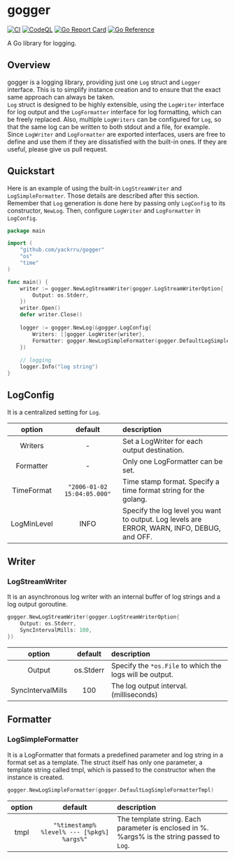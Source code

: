 # gogger

[![CI](https://github.com/yackrru/gogger/actions/workflows/ci.yml/badge.svg)](https://github.com/yackrru/gogger/actions/workflows/ci.yml)
[![CodeQL](https://github.com/yackrru/gogger/actions/workflows/codeql-analysis.yml/badge.svg)](https://github.com/yackrru/gogger/actions/workflows/codeql-analysis.yml)
[![Go Report Card](https://goreportcard.com/badge/github.com/yackrru/gogger)](https://goreportcard.com/report/github.com/yackrru/gogger)
[![Go Reference](https://pkg.go.dev/badge/github.com/yackrru/gogger.svg)](https://pkg.go.dev/github.com/yackrru/gogger)

A Go library for logging.

## Overview
gogger is a logging library, providing just one `Log` struct and `Logger` interface.
This is to simplify instance creation and to ensure that the exact same approach can always be taken.  
`Log` struct is designed to be highly extensible, using the `LogWriter` interface for log output
and the `LogFormatter` interface for log formatting, which can be freely replaced.
Also, multiple `LogWriters` can be configured for `Log`,
so that the same log can be written to both stdout and a file, for example.  
Since `LogWriter` and `LogFormatter` are exported interfaces,
users are free to define and use them if they are dissatisfied with the built-in ones.
If they are useful, please give us pull request.

## Quickstart
Here is an example of using the built-in `LogStreamWriter` and `LogSimpleFormatter`.
Those details are described after this section.  
Remember that `Log` generation is done here by passing only `LogConfig` to its constructor, `NewLog`.
Then, configure `LogWriter` and `LogFormatter` in `LogConfig`.

```go
package main

import (
	"github.com/yackrru/gogger"
	"os"
	"time"
)

func main() {
	writer := gogger.NewLogStreamWriter(gogger.LogStreamWriterOption{
		Output: os.Stderr,
	})
	writer.Open()
	defer writer.Close()
	
	logger := gogger.NewLog(&gogger.LogConfig{
		Writers: []gogger.LogWriter{writer},
		Formatter: gogger.NewLogSimpleFormatter(gogger.DefaultLogSimpleFormatterTmpl),
	})
	
	// logging
	logger.Info("log string")
}
```

## LogConfig
It is a centralized setting for `Log`.

|   option    |          default          | description                                                     |
|:-----------:|:-------------------------:|:----------------------------------------------------------------|
|   Writers   |             -             | Set a LogWriter for each output destination.                    |
|  Formatter  |             -             | Only one LogFormatter can be set.                               |
| TimeFormat  | `"2006-01-02 15:04:05.000"` | Time stamp format. Specify a time format string for the golang. |
| LogMinLevel |           INFO            | Specify the log level you want to output. Log levels are ERROR, WARN, INFO, DEBUG, and OFF. |

## Writer

### LogStreamWriter
It is an asynchronous log writer with an internal buffer of log strings and a log output goroutine.

```go
gogger.NewLogStreamWriter(gogger.LogStreamWriterOption{
	Output: os.Stderr,
	SyncIntervalMills: 100,
})
```

| option |  default  | description                                               |
|:------:|:---------:|:----------------------------------------------------------|
| Output | os.Stderr | Specify the `*os.File` to which the logs will be output.  |
|SyncIntervalMills|    100    | The log output interval. (milliseconds)                   |

## Formatter

### LogSimpleFormatter
It is a LogFormatter that formats a predefined parameter and log string in a format set as a template.
The struct itself has only one parameter, a template string called tmpl, which is passed to the constructor when the instance is created.

```go
gogger.NewLogSimpleFormatter(gogger.DefaultLogSimpleFormatterTmpl)
```

| option |                  default                   | description                                            |
|:------:|:------------------------------------------:|:-------------------------------------------------------|
|  tmpl  | `"%timestamp%  %level% --- [%pkg%] %args%"`  | The template string. Each parameter is enclosed in %. %args% is the string passed to `Log`. |
